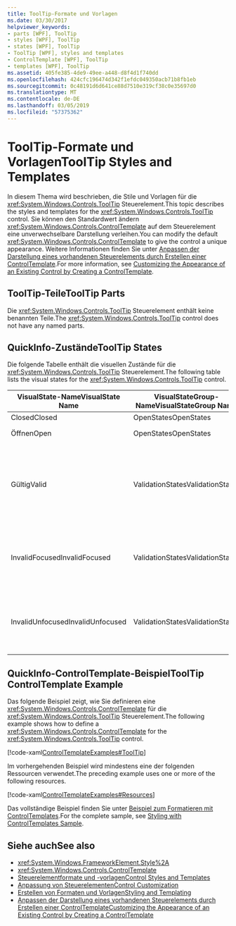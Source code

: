```yaml
---
title: ToolTip-Formate und Vorlagen
ms.date: 03/30/2017
helpviewer_keywords:
- parts [WPF], ToolTip
- styles [WPF], ToolTip
- states [WPF], ToolTip
- ToolTip [WPF], styles and templates
- ControlTemplate [WPF], ToolTip
- templates [WPF], ToolTip
ms.assetid: 405fe385-4de9-49ee-a448-d8f4d1f740dd
ms.openlocfilehash: 424cfc196474d342f1efdc049350acb71b8fb1eb
ms.sourcegitcommit: 0c48191d6d641ce88d7510e319cf38c0e35697d0
ms.translationtype: MT
ms.contentlocale: de-DE
ms.lasthandoff: 03/05/2019
ms.locfileid: "57375362"
---
```

# <a name="tooltip-styles-and-templates"></a><span data-ttu-id="fbf3c-102">ToolTip-Formate und Vorlagen</span><span class="sxs-lookup"><span data-stu-id="fbf3c-102">ToolTip Styles and Templates</span></span>
<span data-ttu-id="fbf3c-103">In diesem Thema wird beschrieben, die Stile und Vorlagen für die <xref:System.Windows.Controls.ToolTip> Steuerelement.</span><span class="sxs-lookup"><span data-stu-id="fbf3c-103">This topic describes the styles and templates for the <xref:System.Windows.Controls.ToolTip> control.</span></span> <span data-ttu-id="fbf3c-104">Sie können den Standardwert ändern <xref:System.Windows.Controls.ControlTemplate> auf dem Steuerelement eine unverwechselbare Darstellung verleihen.</span><span class="sxs-lookup"><span data-stu-id="fbf3c-104">You can modify the default <xref:System.Windows.Controls.ControlTemplate> to give the control a unique appearance.</span></span> <span data-ttu-id="fbf3c-105">Weitere Informationen finden Sie unter [Anpassen der Darstellung eines vorhandenen Steuerelements durch Erstellen einer ControlTemplate](customizing-the-appearance-of-an-existing-control.md).</span><span class="sxs-lookup"><span data-stu-id="fbf3c-105">For more information, see [Customizing the Appearance of an Existing Control by Creating a ControlTemplate](customizing-the-appearance-of-an-existing-control.md).</span></span>  
  
## <a name="tooltip-parts"></a><span data-ttu-id="fbf3c-106">ToolTip-Teile</span><span class="sxs-lookup"><span data-stu-id="fbf3c-106">ToolTip Parts</span></span>  
 <span data-ttu-id="fbf3c-107">Die <xref:System.Windows.Controls.ToolTip> Steuerelement enthält keine benannten Teile.</span><span class="sxs-lookup"><span data-stu-id="fbf3c-107">The <xref:System.Windows.Controls.ToolTip> control does not have any named parts.</span></span>  
  
## <a name="tooltip-states"></a><span data-ttu-id="fbf3c-108">QuickInfo-Zustände</span><span class="sxs-lookup"><span data-stu-id="fbf3c-108">ToolTip States</span></span>  
 <span data-ttu-id="fbf3c-109">Die folgende Tabelle enthält die visuellen Zustände für die <xref:System.Windows.Controls.ToolTip> Steuerelement.</span><span class="sxs-lookup"><span data-stu-id="fbf3c-109">The following table lists the visual states for the <xref:System.Windows.Controls.ToolTip> control.</span></span>  
  
|<span data-ttu-id="fbf3c-110">VisualState-Name</span><span class="sxs-lookup"><span data-stu-id="fbf3c-110">VisualState Name</span></span>|<span data-ttu-id="fbf3c-111">VisualStateGroup-Name</span><span class="sxs-lookup"><span data-stu-id="fbf3c-111">VisualStateGroup Name</span></span>|<span data-ttu-id="fbf3c-112">Beschreibung</span><span class="sxs-lookup"><span data-stu-id="fbf3c-112">Description</span></span>|  
|-|-|-|  
|<span data-ttu-id="fbf3c-113">Closed</span><span class="sxs-lookup"><span data-stu-id="fbf3c-113">Closed</span></span>|<span data-ttu-id="fbf3c-114">OpenStates</span><span class="sxs-lookup"><span data-stu-id="fbf3c-114">OpenStates</span></span>|<span data-ttu-id="fbf3c-115">Der Standardzustand</span><span class="sxs-lookup"><span data-stu-id="fbf3c-115">The default state.</span></span>|  
|<span data-ttu-id="fbf3c-116">Öffnen</span><span class="sxs-lookup"><span data-stu-id="fbf3c-116">Open</span></span>|<span data-ttu-id="fbf3c-117">OpenStates</span><span class="sxs-lookup"><span data-stu-id="fbf3c-117">OpenStates</span></span>|<span data-ttu-id="fbf3c-118">Die <xref:System.Windows.Controls.ToolTip> sichtbar ist.</span><span class="sxs-lookup"><span data-stu-id="fbf3c-118">The <xref:System.Windows.Controls.ToolTip> is visible.</span></span>|  
|<span data-ttu-id="fbf3c-119">Gültig</span><span class="sxs-lookup"><span data-stu-id="fbf3c-119">Valid</span></span>|<span data-ttu-id="fbf3c-120">ValidationStates</span><span class="sxs-lookup"><span data-stu-id="fbf3c-120">ValidationStates</span></span>|<span data-ttu-id="fbf3c-121">Das Steuerelement verwendet die <xref:System.Windows.Controls.Validation> Klasse und die <xref:System.Windows.Controls.Validation.HasError%2A?displayProperty=nameWithType> angefügte Eigenschaft `false`.</span><span class="sxs-lookup"><span data-stu-id="fbf3c-121">The control uses the <xref:System.Windows.Controls.Validation> class and the <xref:System.Windows.Controls.Validation.HasError%2A?displayProperty=nameWithType> attached property is `false`.</span></span>|  
|<span data-ttu-id="fbf3c-122">InvalidFocused</span><span class="sxs-lookup"><span data-stu-id="fbf3c-122">InvalidFocused</span></span>|<span data-ttu-id="fbf3c-123">ValidationStates</span><span class="sxs-lookup"><span data-stu-id="fbf3c-123">ValidationStates</span></span>|<span data-ttu-id="fbf3c-124">Die <xref:System.Windows.Controls.Validation.HasError%2A?displayProperty=nameWithType> angefügte Eigenschaft `true` hat das Steuerelement den Fokus besitzt.</span><span class="sxs-lookup"><span data-stu-id="fbf3c-124">The <xref:System.Windows.Controls.Validation.HasError%2A?displayProperty=nameWithType> attached property is `true` has the control has focus.</span></span>|  
|<span data-ttu-id="fbf3c-125">InvalidUnfocused</span><span class="sxs-lookup"><span data-stu-id="fbf3c-125">InvalidUnfocused</span></span>|<span data-ttu-id="fbf3c-126">ValidationStates</span><span class="sxs-lookup"><span data-stu-id="fbf3c-126">ValidationStates</span></span>|<span data-ttu-id="fbf3c-127">Die <xref:System.Windows.Controls.Validation.HasError%2A?displayProperty=nameWithType> angefügte Eigenschaft `true` hat das Steuerelement keinen Fokus besitzt.</span><span class="sxs-lookup"><span data-stu-id="fbf3c-127">The <xref:System.Windows.Controls.Validation.HasError%2A?displayProperty=nameWithType> attached property is `true` has the control does not have focus.</span></span>|  
  
## <a name="tooltip-controltemplate-example"></a><span data-ttu-id="fbf3c-128">QuickInfo-ControlTemplate-Beispiel</span><span class="sxs-lookup"><span data-stu-id="fbf3c-128">ToolTip ControlTemplate Example</span></span>  
 <span data-ttu-id="fbf3c-129">Das folgende Beispiel zeigt, wie Sie definieren eine <xref:System.Windows.Controls.ControlTemplate> für die <xref:System.Windows.Controls.ToolTip> Steuerelement.</span><span class="sxs-lookup"><span data-stu-id="fbf3c-129">The following example shows how to define a <xref:System.Windows.Controls.ControlTemplate> for the <xref:System.Windows.Controls.ToolTip> control.</span></span>  
  
 [!code-xaml[ControlTemplateExamples#ToolTip](~/samples/snippets/csharp/VS_Snippets_Wpf/ControlTemplateExamples/CS/resources/tooltip.xaml#tooltip)]  
  
 <span data-ttu-id="fbf3c-130">Im vorhergehenden Beispiel wird mindestens eine der folgenden Ressourcen verwendet.</span><span class="sxs-lookup"><span data-stu-id="fbf3c-130">The preceding example uses one or more of the following resources.</span></span>  
  
 [!code-xaml[ControlTemplateExamples#Resources](~/samples/snippets/csharp/VS_Snippets_Wpf/ControlTemplateExamples/CS/resources/shared.xaml#resources)]  
  
 <span data-ttu-id="fbf3c-131">Das vollständige Beispiel finden Sie unter [Beispiel zum Formatieren mit ControlTemplates](https://github.com/Microsoft/WPF-Samples/tree/master/Styles%20&%20Templates/IntroToStylingAndTemplating).</span><span class="sxs-lookup"><span data-stu-id="fbf3c-131">For the complete sample, see [Styling with ControlTemplates Sample](https://github.com/Microsoft/WPF-Samples/tree/master/Styles%20&%20Templates/IntroToStylingAndTemplating).</span></span>  
  
## <a name="see-also"></a><span data-ttu-id="fbf3c-132">Siehe auch</span><span class="sxs-lookup"><span data-stu-id="fbf3c-132">See also</span></span>
- <xref:System.Windows.FrameworkElement.Style%2A>
- <xref:System.Windows.Controls.ControlTemplate>
- [<span data-ttu-id="fbf3c-133">Steuerelementformate und -vorlagen</span><span class="sxs-lookup"><span data-stu-id="fbf3c-133">Control Styles and Templates</span></span>](control-styles-and-templates.md)
- [<span data-ttu-id="fbf3c-134">Anpassung von Steuerelementen</span><span class="sxs-lookup"><span data-stu-id="fbf3c-134">Control Customization</span></span>](control-customization.md)
- [<span data-ttu-id="fbf3c-135">Erstellen von Formaten und Vorlagen</span><span class="sxs-lookup"><span data-stu-id="fbf3c-135">Styling and Templating</span></span>](styling-and-templating.md)
- [<span data-ttu-id="fbf3c-136">Anpassen der Darstellung eines vorhandenen Steuerelements durch Erstellen einer ControlTemplate</span><span class="sxs-lookup"><span data-stu-id="fbf3c-136">Customizing the Appearance of an Existing Control by Creating a ControlTemplate</span></span>](customizing-the-appearance-of-an-existing-control.md)
